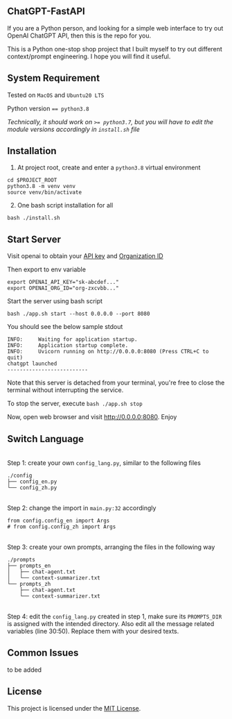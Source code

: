 ## ChatGPT-FastAPI 

If you are a Python person, and looking for a simple web interface to try out OpenAI ChatGPT API, then this is the repo for you. 

This is a Python one-stop shop project that I built myself to try out different context/prompt engineering. I hope you will find it useful.

## System Requirement

Tested on `MacOS` and `Ubuntu20 LTS`

Python version `== python3.8`

<i>Technically, it should work on `>= python3.7`, but you will have to edit the module versions accordingly in `install.sh` file</i>

## Installation
1. At project root, create and enter a `python3.8` virtual environment
```
cd $PROJECT_ROOT
python3.8 -m venv venv
source venv/bin/activate
```

2. One bash script installation for all
```
bash ./install.sh
```

## Start Server

Visit openai to obtain your [API key](https://platform.openai.com/account/api-keys) and [Organization ID](https://platform.openai.com/account/org-settings)

Then export to env variable
```
export OPENAI_API_KEY="sk-abcdef..."
export OPENAI_ORG_ID="org-zxcvbb..."
```

Start the server using bash script
```
bash ./app.sh start --host 0.0.0.0 --port 8080
```

You should see the below sample stdout
```
INFO:     Waiting for application startup.
INFO:     Application startup complete.
INFO:     Uvicorn running on http://0.0.0.0:8080 (Press CTRL+C to quit)
chatgpt launched
--------------------------
```

Note that this server is detached from your terminal, you're free to close the terminal without interrupting the service.

To stop the server, execute `bash ./app.sh stop`

Now, open web browser and visit http://0.0.0.0:8080. Enjoy


## Switch Language

<br>Step 1: create your own `config_lang.py`, similar to the following files
```
./config
├── config_en.py
└── config_zh.py
```

<br>Step 2: change the import in `main.py:32` accordingly
```
from config.config_en import Args
# from config.config_zh import Args
```

<br>Step 3: create your own prompts, arranging the files in the following way
```
./prompts
├── prompts_en
│   ├── chat-agent.txt
│   └── context-summarizer.txt
└── prompts_zh
    ├── chat-agent.txt
    └── context-summarizer.txt
```

<br>Step 4: edit the `config_lang.py` created in step 1, make sure its `PROMPTS_DIR` is assigned with the intended directory. Also edit all the message related variables (line 30:50). Replace them with your desired texts.


## Common Issues
to be added

## License

This project is licensed under the [MIT License](LICENSE).
